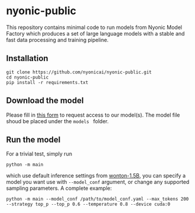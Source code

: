 # nyonic-public 
This repository contains minimal code to run models from Nyonic Model Factory which produces a set of large language models with a stable and fast data processing and training pipeline. 
## Installation
```
git clone https://github.com/nyonicai/nyonic-public.git
cd nyonic-public
pip install -r requirements.txt
```

## Download the model
Please fill in [this form](https://zwowqi2t3sp.feishu.cn/share/base/form/shrcnwzXRwoHfyrpPd4oHpRJqLd) to request access to our model(s). The model file shoud be placed under the `models ` folder.



## Run the model
For a trivial test, simply run

```
python -m main
```

which use default inference settings from [wonton-1.5B](confs/nyonic_1.5B_v0.yaml), you can specify a model you want use with `--model_conf` argument, or change any supported sampling parameters. A complete example:

```
python -m main --model_conf /path/to/model_conf.yaml --max_tokens 200 --strategy top_p --top_p 0.6 --temperature 0.8 --device cuda:0
```

